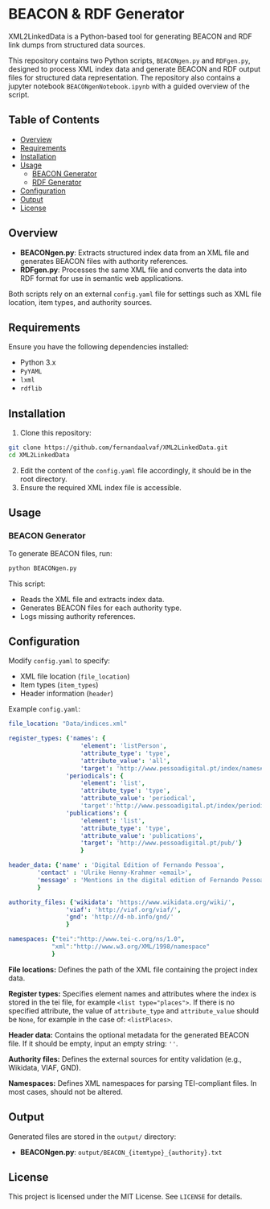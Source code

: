 # BEACON & RDF Generator

XML2LinkedData is a Python-based tool for generating BEACON and RDF link dumps from structured data sources.

This repository contains two Python scripts, `BEACONgen.py` and `RDFgen.py`, designed to process XML index data and generate BEACON and RDF output files for structured data representation. The repository also contains a jupyter notebook `BEACONgenNotebook.ipynb` with a guided overview of the script.

## Table of Contents
- [Overview](#overview)
- [Requirements](#requirements)
- [Installation](#installation)
- [Usage](#usage)
  - [BEACON Generator](#beacon-generator)
  - [RDF Generator](#rdf-generator)
- [Configuration](#configuration)
- [Output](#output)
- [License](#license)

## Overview
- **BEACONgen.py**: Extracts structured index data from an XML file and generates BEACON files with authority references.
- **RDFgen.py**: Processes the same XML file and converts the data into RDF format for use in semantic web applications.

Both scripts rely on an external `config.yaml` file for settings such as XML file location, item types, and authority sources.

## Requirements
Ensure you have the following dependencies installed:
- Python 3.x
- `PyYAML`
- `lxml`
- `rdflib`

## Installation
1. Clone this repository:
```sh
git clone https://github.com/fernandaalvaf/XML2LinkedData.git
cd XML2LinkedData
```
2. Edit the content of the `config.yaml` file accordingly, it should be in the root directory.
3. Ensure the required XML index file is accessible.

## Usage

### BEACON Generator
To generate BEACON files, run:
```sh
python BEACONgen.py
```
This script:
- Reads the XML file and extracts index data.
- Generates BEACON files for each authority type.
- Logs missing authority references.


## Configuration
Modify `config.yaml` to specify:
- XML file location (`file_location`)
- Item types (`item_types`)
- Header information (`header`)

Example `config.yaml`:

```yaml
file_location: "Data/indices.xml"

register_types: {'names': {
                    'element': 'listPerson',
                    'attribute_type': 'type',
                    'attribute_value': 'all',
                    'target': 'http://www.pessoadigital.pt/index/names#'},
                'periodicals': {
                    'element': 'list',
                    'attribute_type': 'type',
                    'attribute_value': 'periodical',
                    'target':'http://www.pessoadigital.pt/index/periodicals#'},
                'publications': {
                    'element': 'list',
                    'attribute_type': 'type',
                    'attribute_value': 'publications',
                    'target': 'http://www.pessoadigital.pt/pub/'}
                    }

header_data: {'name' : 'Digital Edition of Fernando Pessoa',
        'contact' : 'Ulrike Henny-Krahmer <email>',
        'message' : 'Mentions in the digital edition of Fernando Pessoa',
        }

authority_files: {'wikidata': 'https://www.wikidata.org/wiki/',
                'viaf': 'http://viaf.org/viaf/',
                'gnd': 'http://d-nb.info/gnd/'
                }

namespaces: {"tei":"http://www.tei-c.org/ns/1.0",
            "xml":"http://www.w3.org/XML/1998/namespace"
            }

```

**File locations:** Defines the path of the XML file containing the project index data.

**Register types:** Specifies element names and attributes where the index is stored in the tei file, for example `<list type="places">`. If there is no specified attribute, the value of `attribute_type` and `attribute_value` should be `None`, for example in the case of: `<listPlaces>`.

**Header data:** Contains the optional metadata for the generated BEACON file. If it should be empty, input an empty string: `''`.

**Authority files:** Defines the external sources for entity validation (e.g., Wikidata, VIAF, GND).

**Namespaces:** Defines XML namespaces for parsing TEI-compliant files. In most cases, should not be altered.

## Output
Generated files are stored in the `output/` directory:
- **BEACONgen.py**: `output/BEACON_{itemtype}_{authority}.txt`

## License
This project is licensed under the MIT License. See `LICENSE` for details.
